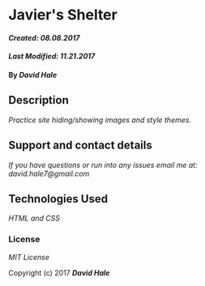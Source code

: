 # Javier's Shelter

#### _Created: 08.08.2017_
#### _Last Modified: 11.21.2017_

#### By _David Hale_

## Description

_Practice site hiding/showing images and style themes._

## Support and contact details

_If you have questions or run into any issues email me at: david.hale7@gmail.com_

## Technologies Used

_HTML and CSS_

### License

*MIT License*

Copyright (c) 2017 **_David Hale_**
